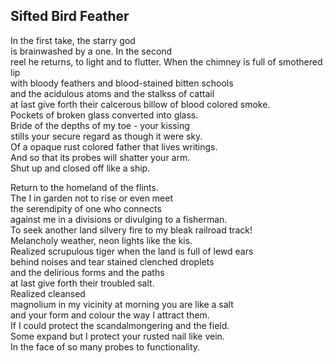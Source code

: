 Sifted Bird Feather
-------------------
In the first take, the starry god  
is brainwashed by a one. In the second  
reel he returns, to light and to flutter. When the chimney is full of smothered lip  
with bloody feathers and blood-stained bitten schools  
and the acidulous atoms and the stalkss of cattail  
at last give forth their calcerous billow of blood colored smoke.  
Pockets of broken glass converted into glass.  
Bride of the depths of my toe - your kissing  
stills your secure regard as though it were sky.  
Of a opaque rust colored father that lives writings.  
And so that its probes will shatter your arm.  
Shut up and closed off like a ship.  
  
Return to the homeland of the flints.  
The I in garden not to rise or even meet  
the serendipity of one who connects  
against me in a divisions or divulging to a fisherman.  
To seek another land silvery fire to my bleak railroad track!  
Melancholy weather, neon lights like the kis.  
Realized scrupulous tiger when the land is full of lewd ears  
behind noises and tear stained clenched droplets  
and the delirious forms and the paths  
at last give forth their troubled salt.  
Realized cleansed  
magnolium in my vicinity at morning you are like a salt  
and your form and colour the way I attract them.  
If I could protect the scandalmongering and the field.  
Some expand but I protect your rusted nail like vein.  
In the face of so many probes to functionality.  
